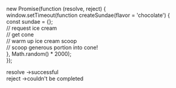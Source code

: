 new Promise(function (resolve, reject) {<br>
    window.setTimeout(function createSundae(flavor = 'chocolate') {<br>
        const sundae = {};<br>
        // request ice cream <br>
        // get cone <br>
        // warm up ice cream scoop <br>
        // scoop generous portion into cone! <br>
    }, Math.random() * 2000); <br>
}); <br>

resolve ->successful <br>
reject  ->couldn't be completed
